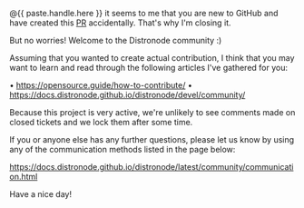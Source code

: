 @{{ paste.handle.here }} it seems to me that you are new to GitHub and
have created this
[PR](https://help.github.com/articles/about-pull-requests/)
accidentally. That's why I'm closing it.

But no worries! Welcome to the Distronode community :)

Assuming that you wanted to create actual contribution, I think that
you may want to learn and read through the following articles I've
gathered for you:

• https://opensource.guide/how-to-contribute/
• https://docs.distronode.github.io/distronode/devel/community/

Because this project is very active, we're unlikely to see comments made on closed tickets and we lock them after some time.

If you or anyone else has any further questions, please let us know by using any of the communication methods listed in the page below:

  https://docs.distronode.github.io/distronode/latest/community/communication.html

Have a nice day!
